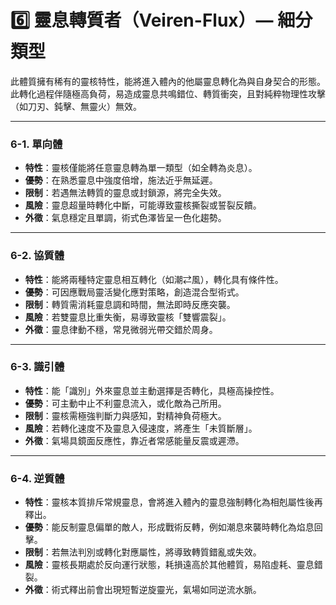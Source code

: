 # 6️⃣ 靈息轉質者（Veiren-Flux）— 細分類型

此體質擁有稀有的靈核特性，能將進入體內的他屬靈息轉化為與自身契合的形態。此轉化過程伴隨極高負荷，易造成靈息共鳴錯位、轉質衝突，且對純粹物理性攻擊（如刀刃、鈍擊、無靈火）無效。

---

### 6-1. 單向體
- **特性**：靈核僅能將任意靈息轉為單一類型（如全轉為炎息）。
- **優勢**：在熟悉靈息中強度倍增，施法近乎無延遲。
- **限制**：若遇無法轉質的靈息或封鎖源，將完全失效。
- **風險**：靈息超量時轉化中斷，可能導致靈核撕裂或誓裂反饋。
- **外徵**：氣息穩定且單調，術式色澤皆呈一色化趨勢。

---

### 6-2. 協質體
- **特性**：能將兩種特定靈息相互轉化（如潮⇄風），轉化具有條件性。
- **優勢**：可因應戰局靈活變化應對策略，創造混合型術式。
- **限制**：轉質需消耗靈息調和時間，無法即時反應突襲。
- **風險**：若雙靈息比重失衡，易導致靈核「雙響震裂」。
- **外徵**：靈息律動不穩，常見微弱光帶交錯於周身。

---

### 6-3. 識引體
- **特性**：能「識別」外來靈息並主動選擇是否轉化，具極高操控性。
- **優勢**：可主動中止不利靈息流入，或化敵為己所用。
- **限制**：靈核需極強判斷力與感知，對精神負荷極大。
- **風險**：若轉化速度不及靈息入侵速度，將產生「未質斷層」。
- **外徵**：氣場具鏡面反應性，靠近者常感能量反震或遲滯。

---

### 6-4. 逆質體
- **特性**：靈核本質排斥常規靈息，會將進入體內的靈息強制轉化為相剋屬性後再釋出。
- **優勢**：能反制靈息偏單的敵人，形成戰術反轉，例如潮息來襲時轉化為焰息回擊。
- **限制**：若無法判別或轉化對應屬性，將導致轉質錯亂或失效。
- **風險**：靈核長期處於反向運行狀態，耗損遠高於其他體質，易陷虛耗、靈息錯裂。
- **外徵**：術式釋出前會出現短暫逆旋靈光，氣場如同逆流水脈。
